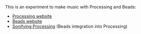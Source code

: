 This is an experiment to make music with Processing and Beads:

* [Processing website](https://processing.org/)
* [Beads website](http://www.beadsproject.net/)
* [Sonifying Processing](http://computermusicblog.com/blog/sonifyingprocessing/) (Beads integration into Processing)
